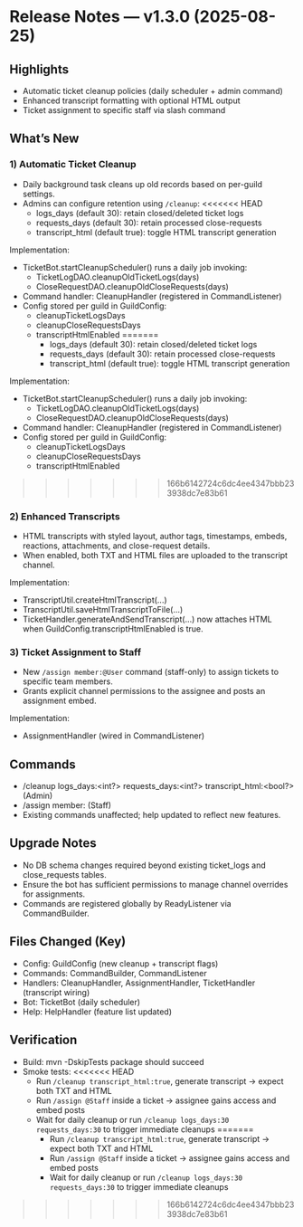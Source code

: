 # Release Notes — v1.3.0 (2025-08-25)

## Highlights
- Automatic ticket cleanup policies (daily scheduler + admin command)
- Enhanced transcript formatting with optional HTML output
- Ticket assignment to specific staff via slash command

## What’s New
### 1) Automatic Ticket Cleanup
- Daily background task cleans up old records based on per-guild settings.
- Admins can configure retention using `/cleanup`:
<<<<<<< HEAD
  - logs_days (default 30): retain closed/deleted ticket logs
  - requests_days (default 30): retain processed close-requests
  - transcript_html (default true): toggle HTML transcript generation

Implementation:
- TicketBot.startCleanupScheduler() runs a daily job invoking:
  - TicketLogDAO.cleanupOldTicketLogs(days)
  - CloseRequestDAO.cleanupOldCloseRequests(days)
- Command handler: CleanupHandler (registered in CommandListener)
- Config stored per guild in GuildConfig:
  - cleanupTicketLogsDays
  - cleanupCloseRequestsDays
  - transcriptHtmlEnabled
=======
    - logs_days (default 30): retain closed/deleted ticket logs
    - requests_days (default 30): retain processed close-requests
    - transcript_html (default true): toggle HTML transcript generation

Implementation:
- TicketBot.startCleanupScheduler() runs a daily job invoking:
    - TicketLogDAO.cleanupOldTicketLogs(days)
    - CloseRequestDAO.cleanupOldCloseRequests(days)
- Command handler: CleanupHandler (registered in CommandListener)
- Config stored per guild in GuildConfig:
    - cleanupTicketLogsDays
    - cleanupCloseRequestsDays
    - transcriptHtmlEnabled
>>>>>>> 166b6142724c6dc4ee4347bbb233938dc7e83b61

### 2) Enhanced Transcripts
- HTML transcripts with styled layout, author tags, timestamps, embeds, reactions, attachments, and close-request details.
- When enabled, both TXT and HTML files are uploaded to the transcript channel.

Implementation:
- TranscriptUtil.createHtmlTranscript(...)
- TranscriptUtil.saveHtmlTranscriptToFile(...)
- TicketHandler.generateAndSendTranscript(...) now attaches HTML when GuildConfig.transcriptHtmlEnabled is true.

### 3) Ticket Assignment to Staff
- New `/assign member:@User` command (staff-only) to assign tickets to specific team members.
- Grants explicit channel permissions to the assignee and posts an assignment embed.

Implementation:
- AssignmentHandler (wired in CommandListener)

## Commands
- /cleanup logs_days:<int?> requests_days:<int?> transcript_html:<bool?> (Admin)
- /assign member:<user> (Staff)
- Existing commands unaffected; help updated to reflect new features.

## Upgrade Notes
- No DB schema changes required beyond existing ticket_logs and close_requests tables.
- Ensure the bot has sufficient permissions to manage channel overrides for assignments.
- Commands are registered globally by ReadyListener via CommandBuilder.

## Files Changed (Key)
- Config: GuildConfig (new cleanup + transcript flags)
- Commands: CommandBuilder, CommandListener
- Handlers: CleanupHandler, AssignmentHandler, TicketHandler (transcript wiring)
- Bot: TicketBot (daily scheduler)
- Help: HelpHandler (feature list updated)

## Verification
- Build: mvn -DskipTests package should succeed
- Smoke tests:
<<<<<<< HEAD
  - Run `/cleanup transcript_html:true`, generate transcript -> expect both TXT and HTML
  - Run `/assign @Staff` inside a ticket -> assignee gains access and embed posts
  - Wait for daily cleanup or run `/cleanup logs_days:30 requests_days:30` to trigger immediate cleanups
=======
    - Run `/cleanup transcript_html:true`, generate transcript -> expect both TXT and HTML
    - Run `/assign @Staff` inside a ticket -> assignee gains access and embed posts
    - Wait for daily cleanup or run `/cleanup logs_days:30 requests_days:30` to trigger immediate cleanups
>>>>>>> 166b6142724c6dc4ee4347bbb233938dc7e83b61
